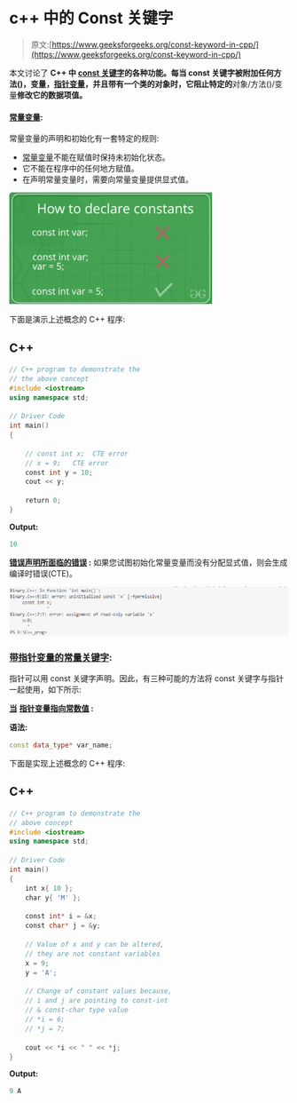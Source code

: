# c++ 中的 Const 关键字

> 原文:[https://www.geeksforgeeks.org/const-keyword-in-cpp/](https://www.geeksforgeeks.org/const-keyword-in-cpp/)

本文讨论了 **C++ 中 [const 关键字](https://www.geeksforgeeks.org/const-qualifier-in-c/)的各种功能。每当 **const 关键字**被附加任何方法()，变量，[指针变量](https://www.geeksforgeeks.org/pointers-in-c-and-c-set-1-introduction-arithmetic-and-array/)，并且带有一个类的对象时，它阻止特定的**对象/方法()/变量**修改它的数据项值。**

#### <u>常量变量</u>:

常量变量的声明和初始化有一套特定的规则:

*   [常量变量](https://www.geeksforgeeks.org/how-to-modify-a-const-variable-in-c/)不能在赋值时保持未初始化状态。
*   它不能在程序中的任何地方赋值。
*   在声明常量变量时，需要向常量变量提供显式值。

![const variable](img/79c3b2e26b34bb1d4db3d7cfd46ecd1d.png)

下面是演示上述概念的 C++ 程序:

## C++

```cpp
// C++ program to demonstrate the
// the above concept
#include <iostream>
using namespace std;

// Driver Code
int main()
{

    // const int x;  CTE error
    // x = 9;   CTE error
    const int y = 10;
    cout << y;

    return 0;
}
```

**Output:** 

```cpp
10
```

**<u>错误声明所面临的错误</u> :** 如果您试图初始化常量变量而没有分配显式值，则会生成编译时错误(CTE)。

![](img/5028062b47983c8703a2aa3721b9533f.png)

### <u>带指针变量的常量关键字</u>:

指针可以用 const 关键字声明。因此，有三种可能的方法将 const 关键字与指针一起使用，如下所示:

**<u>当</u>** **<u>指针变量指向常数值</u> :**

**语法:**

```cpp
const data_type* var_name;
```

下面是实现上述概念的 C++ 程序:

## C++

```cpp
// C++ program to demonstrate the
// above concept
#include <iostream>
using namespace std;

// Driver Code
int main()
{
    int x{ 10 };
    char y{ 'M' };

    const int* i = &x;
    const char* j = &y;

    // Value of x and y can be altered,
    // they are not constant variables
    x = 9;
    y = 'A';

    // Change of constant values because,
    // i and j are pointing to const-int
    // & const-char type value
    // *i = 6;
    // *j = 7;

    cout << *i << " " << *j;
}
```

**Output:** 

```cpp
9 A
```
